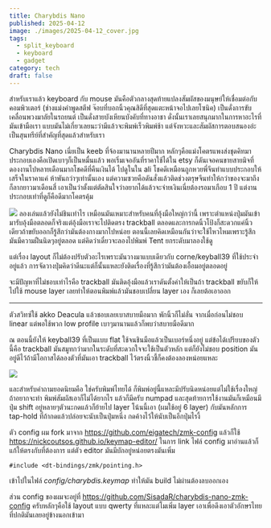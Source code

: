 ```yaml
---
title: Charybdis Nano
published: 2025-04-12
image: ./images/2025-04-12_cover.jpg
tags:
  - split_keyboard
  - keyboard
  - gadget
category: tech
draft: false
---
```

สำหรับเราแล้ว keyboard กับ mouse มันคือตัวกลางสุดท้ายแปลงสัมผัสของมนุษย์ให้เชื่อมต่อกับคอมพิวเตอร์ (ช่างแม่งคำพูดสตีฟ จ๊อบที่บอกนิ้วคุณสิดีที่สุดแตะหน้าจอไปเลยโซนิค) เป็นดั่งการขับเคลื่อนพวงมาลัยในรถยนต์ เป็นดั่งสายบังเหียนบังคับที่ทางอาชา ดั่งนั้นเราเลยสนุกมากในการหาอะไรที่มันเข้ามือเรา แบบมันไม่เกี่ยวเลยนะว่ามีแล้วจะพิมพ์เร็วพิมพ์ช้า แต่จังหวะและสัมผัสการตอบสนองอ่ะเป็นสุนทรีย์ที่สำคัญที่สุดแล้วสำหรับเรา

Charybdis Nano เนี่ยเป็น keeb ที่จ้องมานานหลายปีมาก หลักๆคือแม่งโคตรแพงส่งชุดคิทมาประกอบเองคือเปิดเบาๆก็เป็นหมื่นแล้ว พอเริ่มเจออันที่ราคาใช้ได้ใน etsy ก็ดันเจอคนขายสายมิจที่ดองงานไปหลายเดือนมากโชคดีที่คืนเงินได้ ไปดูในใน ali โชคดีเหมือนถูกหวยพี่จีนทำแบบประกอบให้เสร็จในราคาแค่ ห้าพันกว่าๆเท่านั้นเอง แต่ความซวยคือดันสั่งแล้วติดช่วงตรุษจีนทำให้กว่าของจะมาถึงก็ลากยาวมาเดือนสี่ เอาเป็นว่าตั้งแต่ตัดสินใจว่าอยากได้แล้วจะจ่ายเงินเนี่ยต้องรอมาเกือบ 1 ปี แต่งานประกอบเท่าที่ดูก็คือดีมากโคตรคุ้ม

![](2025-04-12_img0.jpg)
ลองเล่นแล้วยังไม่ชินเท่าไร เหมือนมันเหมาะสำหรับคนที่อุ้งมือใหญ่กว่านี้ เพราะตำแหน่งปุ่มมันเข้ามารับอุ้งมือตลอดก็จริงแต่อุ้งมือเราจะไปติดตรง trackball ตลอดและการกดนิ้วโป้งก็สะดวกแค่นิ้วเดียวถ้าขยับออกก็รู้สึกว่ามันต้องกางมากไปหน่อย ตอนนี้เลยคิดเหมือนกันว่าจะใช้ไหวไหมเพราะรู้สึกมันมีความฝืนนิดๆอยู่ตลอด แต่คิดว่าเดี๋ยวจะลองไปพิมพ์ Tent ยกระดับมาลองใช้ดู

แต่เรื่อง layout ก็ไม่ต้องปรับตัวอะไรเพราะมันวางมาแบบเดียวกับ corne/keyball39 ที่ใช้ประจำอยู่แล้ว การจัดวางปุ่มคิดว่าดีนะแต่ก็นั้นแหละยังติดเรื่องที่รู้สึกว่ามันต้องเอื้อมอยู่ตลอดอยู่

จะมีปัญหาที่ไม่ชอบเท่าไรคือ trackball มันติดอุ้งมือแล้วเราดันตั้งค่าให้เป็นถ้า trackball ขยับก็ให้ไปใช้ mouse layer เลยทำให้ตอนพิมพ์แล้วมันชอบเปลี่ยน layer เอง ก็เลยต้อเอาออก

---
ตัวสวิทซ์ใช้ akko Deacula แล้วชอบเลยเบาสบายมือมาก พักนิ้วก็ไม่ลั่น จากเมื่อก่อนไม่ชอบ linear แต่พอใช้พวก low profile เบาๆมานานแล้วก็พบว่าสบายมือดีมาก

ณ ตอนนี้ยังให้ keyball39 ที่เป็นแบบ flat ใช้จนชินมือแล้วเป็นเบอร์หนึ่งอยู่ แต่ข้อได้เปรียบของตัวนี้คือ trackball มันสมูทกว่ามากในระดับที่สะดวกใจจะใช้เป็นตัวหลัก แต่ก็ยังไม่ชอบ position มันอยู่ดีไว้ถ้ามีโอกาสได้ลองตัวที่มันเอา trackball ไว้ตรงนิ้วชี้ก็คงต้องลองหน่อยแหละ

![](2025-04-12_img1.jpg)

และสำหรับคำถามยอดนิยมคือ ใช่ครับพิมพ์ไทยได้ ก็พิมพ์อยู่นี้แหละมีปรับนิดหน่อยแต่ไม่ใช้เรื่องใหญ่ถ้าอยากจะทำ พิมพ์สัมผัสเอาก็ไม่ได้ยากไร แล้วก็มีครับ numpad และสุดท้ายการใช้งานมันก็เหมือนมีปุ่ม shift อยู่หลายๆตัวนะกดแล้วก็ย้ายไป layer โน้นนี้เอา (ผมใช้อยู่ 6 layer) กับมันหลักการ tap-hold ที่ถ้ากดแล้วปล่อยจะนับเป็นปุ่มหนึ่ง กดค้างไว้ให้นับเป็นอีกปุ่มไรงี้

ตัว config ผม fork มาจาก https://github.com/eigatech/zmk-config แล้วก็ใช้ https://nickcoutsos.github.io/keymap-editor/ ในการ link ไฟล์ config มาอ่านแล้วก็แก้ให้ตรงกับที่ต้องการ แต่ตัว editor มันมีบักอยู่หน่อยตรงมันเพิ่ม 

```
#include <dt-bindings/zmk/pointing.h>
```

เข้าไปในไฟล์ _config/charybdis.keymap_ ทำให้มัน build ไม่ผ่านต้องลบออกเอง

ส่วน config ของผมจะอยู่ที่ https://github.com/SisadaR/charybdis-nano-zmk-config ครับหลักๆคือใช้ layout แบบ qwerty ที่แหละแต่โมเพิ่ม layer เอาเพื่อดึงเอาตัวอักษรไทยที่ปกติมันเลยอยู่ข้างนอกเข้ามา

